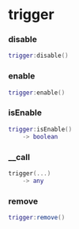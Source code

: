 # trigger

### disable
```lua
trigger:disable()
```

### enable
```lua
trigger:enable()
```

### isEnable
```lua
trigger:isEnable()
    -> boolean
```

### __call
```lua
trigger(...)
    -> any
```

### remove
```lua
trigger:remove()
```
